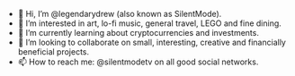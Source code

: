 - 👋 Hi, I’m @legendarydrew (also known as SilentMode).
- 👀 I’m interested in art, lo-fi music, general travel, LEGO and fine dining.
- 🌱 I’m currently learning about cryptocurrencies and investments.
- 💞️ I’m looking to collaborate on small, interesting, creative and financially beneficial projects.
- 📫 How to reach me: @silentmodetv on all good social networks.

<!---
legendarydrew/legendarydrew is a ✨ special ✨ repository because its `README.md` (this file) appears on your GitHub profile.
You can click the Preview link to take a look at your changes.
--->
